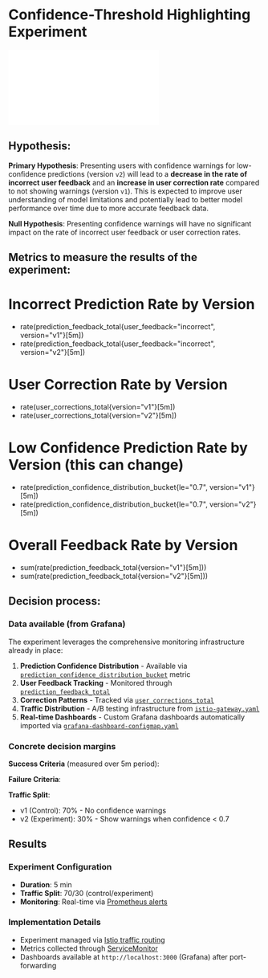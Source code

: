 # Confidence-Threshold Highlighting Experiment

![Experiment Dashboard](../kubernetes/charts/my-app/dashboards/experiment-dashboard.json)


## Hypothesis:

**Primary Hypothesis**: Presenting users with confidence warnings for low-confidence predictions (version `v2`) will lead to a **decrease in the rate of incorrect user feedback** and an **increase in user correction rate** compared to not showing warnings (version `v1`). This is expected to improve user understanding of model limitations and potentially lead to better model performance over time due to more accurate feedback data.

**Null Hypothesis**: Presenting confidence warnings will have no significant impact on the rate of incorrect user feedback or user correction rates.



## Metrics to measure the results of the experiment:

# Incorrect Prediction Rate by Version
- rate(prediction_feedback_total{user_feedback="incorrect", version="v1"}[5m])
- rate(prediction_feedback_total{user_feedback="incorrect", version="v2"}[5m])

# User Correction Rate by Version
- rate(user_corrections_total{version="v1"}[5m])
- rate(user_corrections_total{version="v2"}[5m])

# Low Confidence Prediction Rate by Version (this can change)
- rate(prediction_confidence_distribution_bucket{le="0.7", version="v1"}[5m])
- rate(prediction_confidence_distribution_bucket{le="0.7", version="v2"}[5m])

# Overall Feedback Rate by Version
- sum(rate(prediction_feedback_total{version="v1"}[5m]))
- sum(rate(prediction_feedback_total{version="v2"}[5m]))
## Decision process:

### Data available (from Grafana)

The experiment leverages the comprehensive monitoring infrastructure already in place:

1. **Prediction Confidence Distribution** - Available via [`prediction_confidence_distribution_bucket`](kubernetes/charts/my-app/dashboards/experiment-dashboard.json) metric
2. **User Feedback Tracking** - Monitored through [`prediction_feedback_total`](kubernetes/charts/my-app/templates/servicemonitor.yaml) 
3. **Correction Patterns** - Tracked via [`user_corrections_total`](kubernetes/charts/my-app/dashboards/experiment-dashboard.json)
4. **Traffic Distribution** - A/B testing infrastructure from [`istio-gateway.yaml`](kubernetes/charts/my-app/templates/istio-gateway.yaml)
5. **Real-time Dashboards** - Custom Grafana dashboards automatically imported via [`grafana-dashboard-configmap.yaml`](kubernetes/charts/my-app/templates/grafana-dashboard-configmap.yaml)

### Concrete decision margins

**Success Criteria** (measured over 5m period):


**Failure Criteria**:

**Traffic Split**: 
- v1 (Control): 70% - No confidence warnings
- v2 (Experiment): 30% - Show warnings when confidence < 0.7

## Results



### Experiment Configuration
- **Duration**: 5 min
- **Traffic Split**: 70/30 (control/experiment)
- **Monitoring**: Real-time via [Prometheus alerts](kubernetes/charts/my-app/templates/custom_prometheus_rules.yaml)

### Implementation Details
- Experiment managed via [Istio traffic routing](kubernetes/charts/my-app/templates/istio-gateway.yaml)
- Metrics collected through [ServiceMonitor](kubernetes/charts/my-app/templates/servicemonitor.yaml)
- Dashboards available at `http://localhost:3000` (Grafana) after port-forwarding
